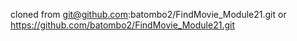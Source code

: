 cloned from git@github.com:batombo2/FindMovie_Module21.git
       or  https://github.com/batombo2/FindMovie_Module21.git


